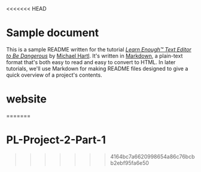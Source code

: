 <<<<<<< HEAD
# Sample document

This is a sample README written for the tutorial [*Learn Enough™ Text Editor to Be Dangerous*](http://learnenough.com/text-editor) by [Michael Hartl](http://michaelhartl.com/). It's written in [Markdown](daringfireball.net/projects/markdown/), a plain-text format that's both easy to read and easy to convert to HTML. In later tutorials, we'll use Markdown for making README files designed to give a quick overview of a project's contents.
# website
=======
# PL-Project-2-Part-1
>>>>>>> 4164bc7a6620998654a86c76bcbb2ebf95fa6e50

